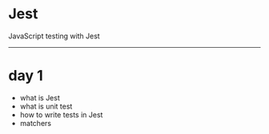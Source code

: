 # Jest

JavaScript testing with Jest

---

# day 1

- what is Jest
- what is unit test
- how to write tests in Jest
- matchers
